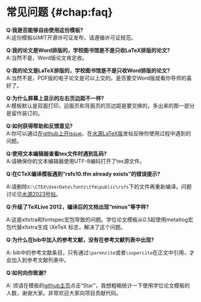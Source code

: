 常见问题 {#chap:faq}
========

**Q:我是否能够自由使用这份模板?**\
A:这份模板以MIT开源许可证发布，请遵循许可证规范。

**Q:我的论文是Word排版的，学校图书馆是不是只收LaTeX排版的论文?**\
A:当然不是，Word版论文肯定收。

**Q:我的论文是LaTeX排版的，学校图书馆是不是只收Word排版的论文?**\
A:当然不是，PDF版的电子论文是可以上交的。是否要交Word版就看你导师的喜好了。

**Q:为什么屏幕上显示的左右页边距不一样?**\
A:模板默认是双面打印，迎面页和背面页的页边距是要交换的，多出来的那一部分是留作装订的。

**Q:如何获得帮助和反馈意见?**\
A:你可以通过[在github上开issue](https://github.com/weijianwen/sjtu-thesis-template-latex/issues)、在[水源LaTeX版](https://bbs.sjtu.edu.cn/bbsdoc?board=TeX_LaTeX)发帖反映你使用过程中遇到的问题。

**Q:使用文本编辑器查看tex文件时遇到乱码?**\
A:请确保你的文本编辑器使用UTF-8编码打开了tex源文件。

<span>**Q:在CTeX编译模板遇到“rsfs10.tfm already
exists”的错误提示?**</span>

A:请删除`X:\CTEX\UserData\fonts\tfm\public\rsfs`下的文件再重新编译。问题讨论见[水源2023号帖](https://bbs.sjtu.edu.cn/bbstcon,board,TeX_LaTeX,reid,1352982719.html)。

<span>**Q:升级了TeXLive 2012，编译后的文档出现“minus”等字样?**</span>

A:这是xltxtra和fontspec宏包导致的问题。学位论文模板从0.5起使用metatlog宏包代替xltxtra生成
\XeTeX 标志，解决了这个问题。

<span>**Q:为什么在bib中加入的参考文献，没有在参考文献列表中出现?**</span>

A:
bib中的参考文献条目，只有通过`\parencite`或者`\supercite`在正文中引用，才会加入到参考文献列表中。

<span>**Q:如何向你致谢?**</span>

A:
烦请在模板的[github主页](https://github.com/weijianwen/SJTUThesis)点击“Star”，我想粗略统计一下使用学位论文模板的人数，谢谢大家。非常欢迎大家向项目贡献代码。
